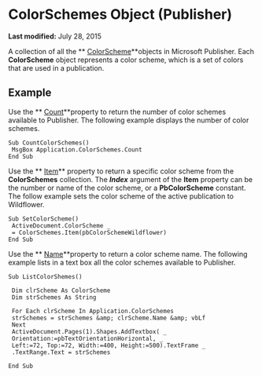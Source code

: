 
# ColorSchemes Object (Publisher)

 **Last modified:** July 28, 2015

A collection of all the  ** [ColorScheme](b4e554ef-f043-c963-e175-b7d5ba95c636.md)**objects in Microsoft Publisher. Each  **ColorScheme** object represents a color scheme, which is a set of colors that are used in a publication.

## Example

Use the  ** [Count](cd3fe69f-df35-8dcd-1133-634983155592.md)**property to return the number of color schemes available to Publisher. The following example displays the number of color schemes.


```
Sub CountColorSchemes() 
 MsgBox Application.ColorSchemes.Count 
End Sub
```

Use the  ** [Item](5a66a0ae-b552-0979-d3ac-7b1d7bec96f7.md)** property to return a specific color scheme from the **ColorSchemes** collection. The **_Index_** argument of the **Item** property can be the number or name of the color scheme, or a **PbColorScheme** constant. The follow example sets the color scheme of the active publication to Wildflower.




```
Sub SetColorScheme() 
 ActiveDocument.ColorScheme _ 
 = ColorSchemes.Item(pbColorSchemeWildflower) 
End Sub
```

Use the  ** [Name](8816c7d5-6dac-f1ad-f7f7-590406be5bef.md)**property to return a color scheme name. The following example lists in a text box all the color schemes available to Publisher.




```
Sub ListColorShemes() 
 
 Dim clrScheme As ColorScheme 
 Dim strSchemes As String 
 
 For Each clrScheme In Application.ColorSchemes 
 strSchemes = strSchemes &amp; clrScheme.Name &amp; vbLf 
 Next 
 ActiveDocument.Pages(1).Shapes.AddTextbox( _ 
 Orientation:=pbTextOrientationHorizontal, _ 
 Left:=72, Top:=72, Width:=400, Height:=500).TextFrame _ 
 .TextRange.Text = strSchemes 
 
End Sub
```

